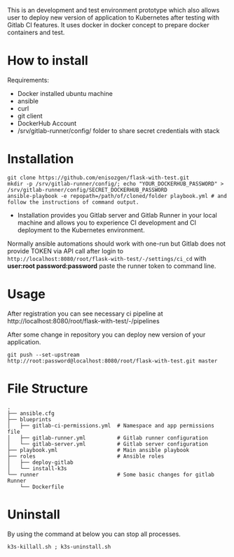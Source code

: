 This is an development and test environment prototype which also allows user to deploy new version of application to Kubernetes after testing with Gitlab CI features. It uses docker in docker concept to prepare docker containers and test.


# How to install

Requirements:
- Docker installed ubuntu machine
- ansible
- curl
- git client
- DockerHub Account
- /srv/gitlab-runner/config/ folder to share secret credentials with stack

# Installation


```
git clone https://github.com/enisozgen/flask-with-test.git
mkdir -p /srv/gitlab-runner/config/; echo "YOUR_DOCKERHUB_PASSWORD" > /srv/gitlab-runner/config/SECRET_DOCKERHUB_PASSWORD
ansible-playbook -e repopath=/path/of/cloned/folder playbook.yml # and follow the instructions of command output.
```

- Installation provides you Gitlab server and Gitlab Runner in your local machine and allows you to experience CI development and CI deployment to the Kubernetes environment.

Normally ansible automations should work with one-run but Gitlab does not provide TOKEN via API call after login to `http://localhost:8080/root/flask-with-test/-/settings/ci_cd` with **user:root password:password** paste the runner token to command line.


# Usage

After registration you can see necessary ci pipeline at http://localhost:8080/root/flask-with-test/-/pipelines

After some change in repository you can deploy new version of your application.

```
git push --set-upstream http://root:password@localhost:8080/root/flask-with-test.git master
```

# File Structure

```
.
├── ansible.cfg
├── blueprints
│   ├── gitlab-ci-permissions.yml  # Namespace and app permissions file
│   ├── gitlab-runner.yml          # Gitlab runner configuration
│   └── gitlab-server.yml          # Gitlab server configuration
├── playbook.yml                   # Main ansible playbook
├── roles                          # Ansible roles
│   ├── deploy-gitlab
│   └── install-k3s
└── runner                         # Some basic changes for gitlab Runner
    └── Dockerfile
```

# Uninstall

By using the command at below you can stop all processes.

`k3s-killall.sh ; k3s-uninstall.sh`
